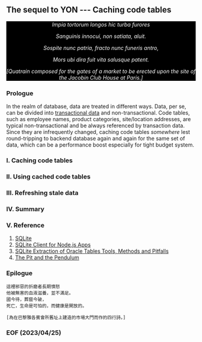 ## The sequel to YON --- Caching code tables


<div style="text-align: center; color:white; background-color:black"><em>
Impia tortorum longos hic turba furores
  
Sanguinis innocui, non satiata, aluit.
  
Sospite nunc patria, fracto nunc funeris antro,
  
Mors ubi dira fuit vita salusque patent.
  
  
[Quatrain composed for the gates of a market to be erected upon the site of the Jacobin Club House at Paris.]
</em></div>

### Prologue
In the realm of database, data are treated in different ways. Data, per se, can be divided into [transactional data](https://www.tibco.com/reference-center/what-is-transactional-data) and non-transactional. Code tables, such as employee names, product categories, site/location addresses, are typical non-transactional and be always referenced by transaction data. Since they are infrequently changed, caching code tables <em>somewhere</em> lest round-tripping to backend database again and again for the same set of data, which can be a performance boost especially for tight budget system. 

### I. Caching code tables 


### II. Using cached code tables


### III. Refreshing stale data


### IV. Summary 


### V. Reference
1. [SQLite](https://www.sqlite.org/index.html)
2. [SQLite Client for Node.js Apps](https://github.com/kriasoft/node-sqlite#readme)
3. [SQLite Extraction of Oracle Tables Tools, Methods and Pitfalls](https://www.linuxjournal.com/content/sqlite-extraction-oracle-tables-tools-methods-and-pitfalls)
4. [The Pit and the Pendulum](https://poemuseum.org/the-pit-and-the-pendulum/)


### Epilogue 
```
這裡邪惡的折磨者長期憤怒
他被無害的血液滋養，並不滿足。
國今待，葬窟今破，
死亡，生命是可怕的，而健康是開放的。

[為在巴黎雅各賓會所舊址上建造的市場大門而作的四行詩。]
```


### EOF (2023/04/25)
